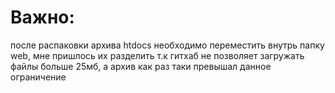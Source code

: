 # Важно:
после распаковки архива htdocs необходимо переместить внутрь папку web, 
мне пришлось их разделить т.к гитхаб не позволяет загружать файлы больше 25мб, а архив как раз таки превышал данное ограничение
